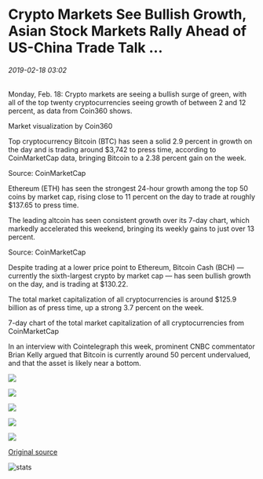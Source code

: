 # Crypto Markets See Bullish Growth, Asian Stock Markets Rally Ahead of US-China Trade Talk ...

###### 2019-02-18 03:02

Monday, Feb. 18: Crypto markets are seeing a bullish surge of green, with all of the top twenty cryptocurrencies seeing growth of between 2 and 12 percent, as data from Coin360 shows.

Market visualization by Coin360

Top cryptocurrency Bitcoin (BTC) has seen a solid 2.9 percent in growth on the day and is trading around $3,742 to press time, according to CoinMarketCap data, bringing Bitcoin to a 2.38 percent gain on the week.

Source: CoinMarketCap

Ethereum (ETH) has seen the strongest 24-hour growth among the top 50 coins by market cap, rising close to 11 percent on the day to trade at roughly $137.65 to press time.

The leading altcoin has seen consistent growth over its 7-day chart, which markedly accelerated this weekend, bringing its weekly gains to just over 13 percent.

Source: CoinMarketCap

Despite trading at a lower price point to Ethereum, Bitcoin Cash (BCH) — currently the sixth-largest crypto by market cap — has seen bullish growth on the day, and is trading at $130.22.

The total market capitalization of all cryptocurrencies is around $125.9 billion as of press time, up a strong 3.7 percent on the week.

7-day chart of the total market capitalization of all cryptocurrencies from CoinMarketCap

In an interview with Cointelegraph this week, prominent CNBC commentator Brian Kelly argued that Bitcoin is currently around 50 percent undervalued, and that the asset is likely near a bottom.

![](https://s3.cointelegraph.com/storage/uploads/view/3ac94118ce228dbdf002f178bb367197.png)

![](https://s3.cointelegraph.com/storage/uploads/view/188bba851280b0414a324ba9a0fda6e3.png)

![](https://s3.cointelegraph.com/storage/uploads/view/d5ad2a61b561286ef2f8b2c072b242be.png)

![](https://s3.cointelegraph.com/storage/uploads/view/fd5cbad8cfe1a7b67313913a7466959f.png)

![](https://s3.cointelegraph.com/storage/uploads/view/53aabd413e49ae959ed2232b27ad8550.png)

[Original source](https://cointelegraph.com/news/crypto-markets-see-bullish-growth-asian-stock-markets-rally-ahead-of-us-china-trade-talk)

![stats](https://c.statcounter.com/11760860/0/a89fa40b/1/ "stats")